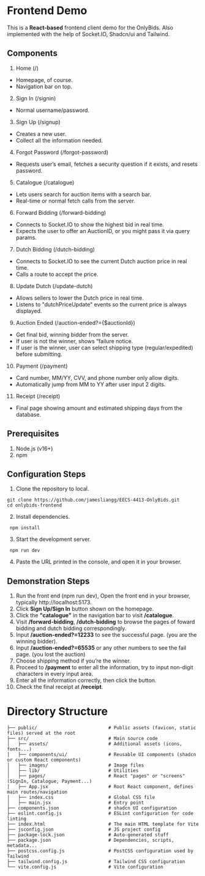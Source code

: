 # Frontend Demo
This is a **React-based** frontend client demo for the OnlyBids. Also implemented with the help of Socket.IO, Shadcn/ui and Tailwind.

## Components 
1. Home (/)
- Homepage, of course.
- Navigation bar on top.

2. Sign In (/signin)
- Normal username/password.

3. Sign Up (/signup)
- Creates a new user.
- Collect all the information needed.
  
4. Forgot Password (/forgot-password)
- Requests user’s email, fetches a security question if it exists, and resets password.
  
5. Catalogue (/catalogue)
- Lets users search for auction items with a search bar.
- Real-time or normal fetch calls from the server.

6. Forward Bidding (/forward-bidding)
- Connects to Socket.IO to show the highest bid in real time.
- Expects the user to offer an AuctionID, or you might pass it via query params.

7. Dutch Bidding (/dutch-bidding)
- Connects to Socket.IO to see the current Dutch auction price in real time.
- Calls a route to accept the price.

8. Update Dutch (/update-dutch)
- Allows sellers to lower the Dutch price in real time.
- Listens to "dutchPriceUpdate" events so the current price is always displayed.

9. Auction Ended (/auction-ended?={$auctionId})
- Get final bid, winning bidder from the server.
- If user is not the winner, shows “failure notice.
- If user is the winner, user can select shipping type (regular/expedited) before submitting.

10. Payment (/payment)
- Card number, MM/YY, CVV, and phone number only allow digits.
- Automatically jump from MM to YY after user input 2 digits.

11. Receipt (/receipt)
- Final page showing amount and estimated shipping days from the database.
  
## Prerequisites
1. Node.js (v16+)
2. npm

## Configuration Steps
1. Clone the repository to local.
  ```shell
  git clone https://github.com/jamesliangg/EECS-4413-OnlyBids.git
  cd onlybids-frontend
  ```
2. Install dependencies.
  ```shell
   npm install
  ```
3. Start the development server.
  ```shell
   npm run dev
  ```
4. Paste the URL printed in the console, and open it in your browser.

## Demonstration Steps
1. Run the front end (npm run dev), Open the front end in your browser, typically http://localhost:5173.
2. Click **Sign Up/Sign In** button shown on the homepage.
3. Click the **"catalogue"** in the navigation bar to visit **/catalogue**.
4. Visit **/forward-bidding**, **/dutch-bidding** to browse the pages of foward bidding and dutch bidding correspondingly.
5. Input **/auction-ended?=12233** to see the successful page. (you are the winning bidder).
6. Input **/auction-ended?=65535** or any other numbers to see the fail page. (you lost the auction)
7. Choose shipping method if you’re the winner.
8. Proceed to **/payment** to enter all the information, try to input non-digit characters in every input area.
9. Enter all the information correctly, then click the button.
10. Check the final receipt at **/receipt**.

# Directory Structure
```
├── public/                          # Public assets (favicon, static files) served at the root
├── src/                             # Main source code
│   ├── assets/                      # Additional assets (icons, fonts...)
│   ├── components/ui/               # Reusable UI components (shadcn or custom React components)
│   ├── images/                      # Image files
│   ├── lib/                         # Utilities
│   ├── pages/                       # React "pages" or "screens" (SignIn, Catalogue, Payment...)
│   ├── App.jsx                      # Root React component, defines main routes/navigation
│   ├── index.css                    # Global CSS file
│   ├── main.jsx                     # Entry point
├── components.json                  # shadcn UI configuration
├── eslint.config.js                 # ESLint configuration for code linting
├── index.html                       # The main HTML template for Vite
├── jsconfig.json                    # JS project config
├── package-lock.json                # Auto-generated stuff
├── package.json                     # Dependencies, scripts, metadata...
├── postcss.config.js                # PostCSS configuration used by Tailwind
├── tailwind.config.js               # Tailwind CSS configuration
└── vite.config.js                   # Vite configuration          
```
